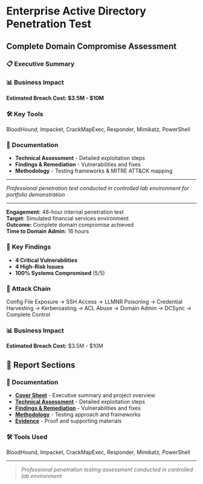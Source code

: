 # Enterprise Active Directory Penetration Test
## Complete Domain Compromise Assessment

### 📋 Executive Summary

### 📊 Business Impact
**Estimated Breach Cost: $3.5M - $10M**

### 🛠️ Key Tools
BloodHound, Impacket, CrackMapExec, Responder, Mimikatz, PowerShell

### 📁 Documentation
- **Technical Assessment** - Detailed exploitation steps
- **Findings & Remediation** - Vulnerabilities and fixes  
- **Methodology** - Testing frameworks & MITRE ATT&CK mapping

---

*Professional penetration test conducted in controlled lab environment for portfolio demonstration*

---

**Engagement:** 48-hour internal penetration test  
**Target:** Simulated financial services environment  
**Outcome:** Complete domain compromise achieved  
**Time to Domain Admin:** 16 hours

### 🎯 Key Findings
- **4 Critical Vulnerabilities**
- **4 High-Risk Issues** 
- **100% Systems Compromised** (5/5)

### 🔗 Attack Chain

Config File Exposure → SSH Access → LLMNR Poisoning →
Credential Harvesting → Kerberoasting → ACL Abuse →
Domain Admin → DCSync → Complete Control


### 📊 Business Impact
**Estimated Breach Cost:** $3.5M - $10M

## 📁 Report Sections

### 📄 Documentation
- **[Cover Sheet](cover-sheet.md)** - Executive summary and project overview
- **[Technical Assessment](technical-assessment.md)** - Detailed exploitation steps
- **[Findings & Remediation](findings-remediation.md)** - Vulnerabilities and fixes
- **[Methodology](methodology/)** - Testing approach and frameworks
- **[Evidence](evidence/)** - Proof and supporting materials

### 🛠️ Tools Used
BloodHound, Impacket, CrackMapExec, Responder, Mimikatz, PowerShell

---

> *Professional penetration testing assessment conducted in controlled lab environment*
